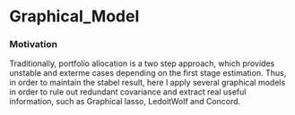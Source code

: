 # Graphical_Model

### Motivation

Traditionally, portfolio allocation is a two step approach, which provides unstable and exterme cases depending on the first stage estimation. Thus, in order to maintain the stabel result, here I apply several graphical models in order to rule out redundant covariance and extract real useful information, such as Graphical lasso, LedoitWolf and Concord.
